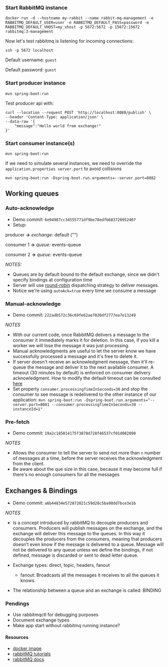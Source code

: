

### Start RabbitMQ instance

```shell
docker run -d --hostname my-rabbit --name rabbit-mq-management -e RABBITMQ_DEFAULT_USER=user -e RABBITMQ_DEFAULT_PASS=password -e RABBITMQ_DEFAULT_VHOST=my_vhost -p 5672:5672 -p 15672:15672 rabbitmq:3-management
```

Now let's test rabbitmq is listening for incoming connections:
```shell
ssh -p 5672 localhost
```

Default username: `guest`

Default password: `guest`

### Start producer instance

```shell
mvn spring-boot:run
```

Test producer api with:

```shell
curl --location --request POST 'http://localhost:8080/publish' \
--header 'Content-Type: application/json' \
--data-raw '{
    "message":"Hello world from exchange!"
}'
```

### Start consumer instance(s)

```shell
mvn spring-boot:run
```

If we need to simulate several instances, we need to override the `application.properties server.port` to avoid collisions

```shell
mvn spring-boot:run -Dspring-boot.run.arguments=--server.port=8082
```

## Working queues

### Auto-acknowledge
- Demo commit: `6e94987cc34555771df9be78edfb683720952407`
- Setup: 

producer **->** _exchange:_ default ("")

consumer 1 **->** _queue:_ events-queue

consumer 2 **->** _queue:_ events-queue

_NOTES:_ 
- Queues are by default bound to the default exchange, since we didn't specify bindings at configuration time
- Server will use [round-robin](https://www.rabbitmq.com/tutorials/tutorial-two-java.html) dispatching strategy to deliver messages.
- Notice we're using `autoAck=true` every time we consume a message

### Manual-acknowledge
- Demo commit: `222adb572c36c69fe62ae7020df2777ea7e13249`

_NOTES_
- With our current code, once RabbitMQ delivers a message to the consumer it immediately marks it for deletion. In this case, if you kill a worker we will lose the message it was just processing.
- Manual acknowledgments are useful to let the server know we have successfully processed a message and it's free to delete it.
- If server doesn't receive an acknowledgment message, then it'll re-queue the message and deliver it to the next available consumer. A timeout (30 minutes by default) is enforced on consumer delivery acknowledgment. How to modify the default timeout can be consulted [here](https://www.rabbitmq.com/consumers.html#acknowledgement-timeout)
- Set property `consumer.processingTimeInSeconds=30` and stop the consumer to see message is redelivered to the other instance of our application: `mvn spring-boot:run -Dspring-boot.run.arguments="--server.port=8081 --consumer.processingTimeInSeconds=30 --instanceId=1"`

### Pre-fetch
- Demo commit: `19a2c185014175f3870d728f46537cf01d082090`

_NOTES_
- Allows the consumer to tell the server to send not more than `n` number of messages at a time, before the server receives the acknowledgment from the client.
- Be aware about the que size in this case, because it may become full if there's no enough consumers for all the messages

## Exchanges & Bindings

- Demo commit: `a6b44834e572872021c59d28c5ba98dd7bce3e1b`

_NOTES_
- Is a concept introduced by rabbitMQ to decouple producers and consumers. Producers will publish messages on the exchange, and the exchange will deliver this message to the queues. In this way it decouples the producers from the consumers, meaning that producers doesn't even know if the message is delivered to a queue. Message will not be delivered to any queue unless we define the bindings, if not defined, message is discarded or sent to dead letter queue.
- Exchange types: direct, topic, headers, fanout

  - fanout: Broadcasts all the messages it receives to all the queues it knows.
- The relationship between a queue and an exchange is called: BINDING

### Pendings
- Use rabbitmqctl for debugging purposes
- Document exchange types
- Make app start without rabbitmq running instance?

#### Resources

- [docker image](https://hub.docker.com/_/rabbitmq)
- [rabbitMQ tutorials](https://www.rabbitmq.com/tutorials)
- [rabbitMQ docs](https://www.rabbitmq.com/documentation.html)